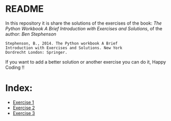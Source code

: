 # README
In this repository it is share the solutions of the exercises of the book:
*The Python Workbook A Brief Introduction with Exercises and Solutions*, of the author:
*Ben Stephenson*

```
Stephenson, B., 2014. The Python workbook A Brief
Introduction with Exercises and Solutions. New York
Dordrecht London: Springer.
```

If you want to add a better solution or another exercise you can do it, Happy Coding !!

# Index:

* [Exercise 1]( https://github.com/NoeVG/Python-Exercises/tree/main/Exercises/Exercise_1)
* [Exercise 2]( https://github.com/NoeVG/Python-Exercises/tree/main/Exercises/Exercise_2)
* [Exercise 3]( https://github.com/NoeVG/Python-Exercises/tree/main/Exercises/Exercise_3)
